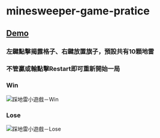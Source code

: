 # minesweeper-game-pratice
## [Demo](https://johnke0719.github.io/minesweeper-game-pratice/)

### 左鍵點擊揭露格子、右鍵放置旗子，預設共有10顆地雷
### 不管贏或輸點擊Restart即可重新開始一局
### Win

![踩地雷小遊戲－Win](https://github.com/JohnKe0719/minesweeper-game-pratice/assets/36830427/91e40ec6-e953-4f0e-a4ca-f5a906209279)

### Lose
![踩地雷小遊戲－Lose](https://github.com/JohnKe0719/minesweeper-game-pratice/assets/36830427/64aa03a5-ac5f-45df-bf0a-05e8400d9a99)
